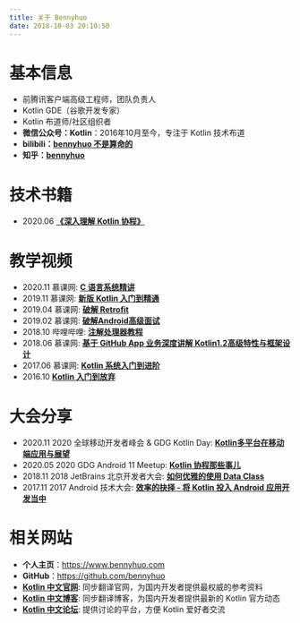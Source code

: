 ```yaml
---
title: 关于 Bennyhuo
date: 2018-10-03 20:10:50
---
```


# 基本信息

* 前腾讯客户端高级工程师，团队负责人
* Kotlin GDE（谷歌开发专家）
* Kotlin 布道师/社区组织者
* **微信公众号：Kotlin**：2016年10月至今，专注于 Kotlin 技术布道
* **bilibili：[bennyhuo 不是算命的](https://space.bilibili.com/28615855)**
* **知乎：[bennyhuo](https://www.zhihu.com/people/bennyhuo)**

# 技术书籍

* 2020.06 **[《深入理解 Kotlin 协程》](https://item.jd.com/12898592.html)**

# 教学视频

* 2020.11 慕课网: **[C 语言系统精讲](https://coding.imooc.com/class/463.html)**
* 2019.11 慕课网: **[新版 Kotlin 入门到精通](https://coding.imooc.com/class/398.html)**
* 2019.04 慕课网: **[破解 Retrofit](https://www.imooc.com/learn/1128)**
* 2019.02 慕课网: **[破解Android高级面试](https://coding.imooc.com/class/317.html)**
* 2018.10 哔哩哔哩: **[注解处理器教程](https://www.bilibili.com/video/BV1RW411m7Hk/)**
* 2018.06 慕课网: **[基于 GitHub App 业务深度讲解 Kotlin1.2高级特性与框架设计](https://coding.imooc.com/class/232.html)**
* 2017.06 慕课网: **[Kotlin 系统入门到进阶](http://coding.imooc.com/class/108.html)**
* 2016.10 **[Kotlin 入门到放弃](https://github.com/enbandari/Kotlin-Tutorials)**

# 大会分享

* 2020.11 2020 全球移动开发者峰会 & GDG Kotlin Day: **[Kotlin多平台在移动端应用与展望](https://live.csdn.net/room/zxff716/Dl55vGUZ)**
* 2020.05 2020 GDG Android 11 Meetup: **[Kotlin 协程那些事儿](https://www.bilibili.com/video/BV1MV411z7pM)**
* 2018.11 2018 JetBrains 北京开发者大会: **[如何优雅的使用 Data Class](https://v.qq.com/x/page/n08227okqh9.html)**
* 2017.11 2017 Android 技术大会: **[效率的抉择 - 将 Kotlin 投入 Android 应用开发当中 ](http://play.itdks.com/watch/3740769?player=)**

# 相关网站

* **个人主页**：https://www.bennyhuo.com
* **GitHub**：https://github.com/bennyhuo
* **[Kotlin 中文官网](https://www.kotlincn.net)**: 同步翻译官网，为国内开发者提供最权威的参考资料
* **[Kotlin 中文博客](https://www.kotliner.cn)**: 同步翻译博客，为国内开发者提供最新的 Kotlin 官方动态
* **[Kotlin 中文论坛](https://discuss.kotliner.cn)**: 提供讨论的平台，方便 Kotlin 爱好者交流

